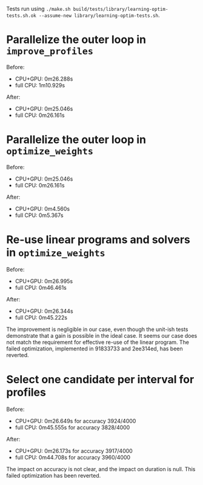 Tests run using `./make.sh build/tests/library/learning-optim-tests.sh.ok --assume-new library/learning-optim-tests.sh`.

# Parallelize the outer loop in `improve_profiles`

Before:

- CPU+GPU: 0m26.288s
- full CPU: 1m10.929s

After:

- CPU+GPU: 0m25.046s
- full CPU: 0m26.161s

# Parallelize the outer loop in `optimize_weights`

Before:

- CPU+GPU: 0m25.046s
- full CPU: 0m26.161s

After:

- CPU+GPU: 0m4.560s
- full CPU: 0m5.367s

# Re-use linear programs and solvers in `optimize_weights`

Before:

- CPU+GPU: 0m26.995s
- full CPU: 0m46.461s

After:

- CPU+GPU: 0m26.344s
- full CPU: 0m45.222s

The improvement is negligible in our case, even though the unit-ish tests demonstrate that a gain is possible in the ideal case.
It seems our case does not match the requirement for effective re-use of the linear program.
The failed optimization, implemented in 91833733 and 2ee314ed, has been reverted.

# Select one candidate per interval for profiles

Before:

- CPU+GPU: 0m26.649s for accuracy 3924/4000
- full CPU: 0m45.555s for accuracy 3828/4000

After:

- CPU+GPU: 0m26.173s for accuracy 3917/4000
- full CPU: 0m44.708s for accuracy 3960/4000

The impact on accuracy is not clear, and the impact on duration is null.
This failed optimization has been reverted.
